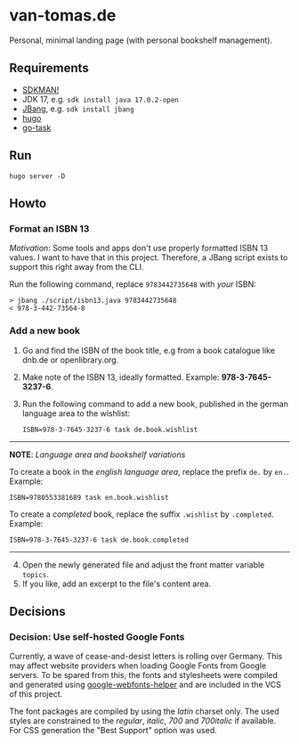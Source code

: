 # van-tomas.de

Personal, minimal landing page (with personal bookshelf management).

## Requirements

- [SDKMAN!](https://sdkman.io/)
- JDK 17, e.g. `sdk install java 17.0.2-open`
- [JBang](https://www.jbang.dev/), e.g. `sdk install jbang`
- [hugo](https://gohugo.io/installation/)
- [go-task](https://taskfile.dev/installation/)

## Run

    hugo server -D

## Howto

### Format an ISBN 13

_Motivation_: Some tools and apps don't use properly formatted ISBN 13 values.
I want to have that in this project. Therefore, a JBang script exists to
support this right away from the CLI.

Run the following command, replace `9783442735648` with _your_ ISBN:

```
> jbang ./script/isbn13.java 9783442735648
< 978-3-442-73564-8
```

### Add a new book

1. Go and find the ISBN of the book title, e.g from a book catalogue like dnb.de or openlibrary.org.
2. Make note of the ISBN 13, ideally formatted. Example: **978-3-7645-3237-6**.
3. Run the following command to add a new book, published in the german language area to the wishlist:

       ISBN=978-3-7645-3237-6 task de.book.wishlist

---
   
**NOTE**: _Language area and bookshelf variations_

To create a book in the _english language area_, replace the prefix `de.` by 
`en.`. Example:

```
ISBN=9780553381689 task en.book.wishlist
```

To create a _completed_ book, replace the suffix `.wishlist` by `.completed`.
Example:

```
ISBN=978-3-7645-3237-6 task de.book.completed
```

---

4. Open the newly generated file and adjust the front matter variable `topics`.
5. If you like, add an excerpt to the file's content area.

## Decisions

### Decision: Use self-hosted Google Fonts

Currently, a wave of cease-and-desist letters is rolling over Germany. This may
affect website providers when loading Google Fonts from Google servers. To be
spared from this, the fonts and stylesheets were compiled and generated using
[google-webfonts-helper](https://gwfh.mranftl.com/fonts) and
are included in the VCS of this project.

The font packages are compiled by using the _latin_ charset only. The used
styles are constrained to the _regular_, _italic_, _700_ and _700italic_ if
available. For CSS generation the "Best Support" option was used.

